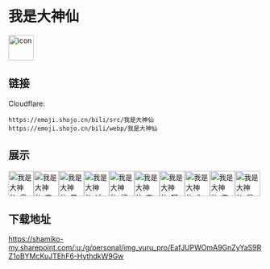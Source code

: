 # 我是大神仙
<img src="https://emoji.shojo.cn/bili/src/我是大神仙/icon.png" width="50" height="50" alt="icon">

## 链接
Cloudflare:
```
https://emoji.shojo.cn/bili/src/我是大神仙
https://emoji.shojo.cn/bili/webp/我是大神仙
```
## 展示
<img src="https://emoji.shojo.cn/bili/src/我是大神仙/我是大神仙-奥利给.png" width="50" height="50" alt="我是大神仙-奥利给"><img src="https://emoji.shojo.cn/bili/src/我是大神仙/我是大神仙-宝宝心里苦.png" width="50" height="50" alt="我是大神仙-宝宝心里苦"><img src="https://emoji.shojo.cn/bili/src/我是大神仙/我是大神仙-暴富.png" width="50" height="50" alt="我是大神仙-暴富"><img src="https://emoji.shojo.cn/bili/src/我是大神仙/我是大神仙-冲鸭.png" width="50" height="50" alt="我是大神仙-冲鸭"><img src="https://emoji.shojo.cn/bili/src/我是大神仙/我是大神仙-打call.png" width="50" height="50" alt="我是大神仙-打call"><img src="https://emoji.shojo.cn/bili/src/我是大神仙/我是大神仙-害羞.png" width="50" height="50" alt="我是大神仙-害羞"><img src="https://emoji.shojo.cn/bili/src/我是大神仙/我是大神仙-呵呵.png" width="50" height="50" alt="我是大神仙-呵呵"><img src="https://emoji.shojo.cn/bili/src/我是大神仙/我是大神仙-你算？.png" width="50" height="50" alt="我是大神仙-你算？"><img src="https://emoji.shojo.cn/bili/src/我是大神仙/我是大神仙-穷酸.png" width="50" height="50" alt="我是大神仙-穷酸"><img src="https://emoji.shojo.cn/bili/src/我是大神仙/我是大神仙-早安打工人.png" width="50" height="50" alt="我是大神仙-早安打工人">

## 下载地址

https://shamiko-my.sharepoint.com/:u:/g/personal/img_yuru_pro/EafJUPWOmA9GnZyYaS9RZ1oBYMcKuJTEhF6-HythdkW9Gw
